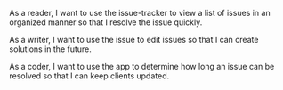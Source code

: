As a reader, I want to use the issue-tracker to view a list of issues in an organized manner so that I resolve the issue quickly.

As a writer, I want to use the issue to edit issues so that I can create solutions in the future.

As a coder, I want to use the app to determine how long an issue can be resolved so that I can keep clients updated.